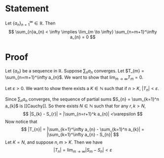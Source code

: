 # Statement

Let $\left\{ a_{n} \right\}_{n=1}^\infty \in \mathbb{R}$. Then
$$
\sum_{n}a_{n} < \infty \implies \lim_{m \to \infty} \sum_{n=m+1}^\infty a_{n} = 0
$$

# Proof

Let $\left\{ a_{n} \right\}$ be a sequence in $\mathbb{R}$. Suppose $\sum_{n}a_{n}$ converges. Let $T_{m} = \sum_{n=m+1}^\infty a_{n}$. We want to show that $\lim_{m \to \infty}T_{m} = 0$.

Let $\varepsilon >0$. We want to show there exists a $K \in \mathbb{N}$ such that if $n > K$, $|T_{n}| < \varepsilon$.

Since $\sum_{n}a_{n}$ converges, the sequence of partial sums $S_{n} = \sum_{k=1}^n a_{k}$ is [[Cauchy]]. So there exists $N \in \mathbb{N}$ such that for any $r,k > N$, 
$$
|S_{k} - S_{r}| = |\sum_{n=r+1}^k a_{n}| <\varepsilon 
$$Now notice that
$$
|T_{n}| = |\sum_{k=1}^\infty a_{n} - \sum_{k=1}^n a_{k}| = |\sum_{k=1}^\infty a_{n} - S_{n}| 
$$
Let $K = N$, and suppose $n, m >K$. Then we have
$$
|T_{n}| = \lim_{m \to \infty}|S_{m} - S_{n} | < \varepsilon
$$
